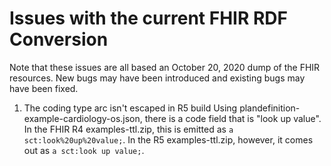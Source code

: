 # Issues with the current FHIR RDF Conversion
Note that these issues are all based an October 20, 2020 dump of the FHIR resources.  New bugs may have been introduced
and existing bugs may have been fixed.

1) The coding type arc isn't escaped in R5 build
Using plandefinition-example-cardiology-os.json, there is a code field that is "look up value". In the FHIR R4
examples-ttl.zip, this is emitted as `a sct:look%20up%20value;`.  In the R5 examples-ttl.zip, however, it comes
out as `a sct:look up value;`.
